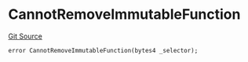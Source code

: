 # CannotRemoveImmutableFunction
[Git Source](https://github.com/thrackle-io/forte-rules-engine/blob/05058af162713f188a988f6affb17d318400fb7d/src/client/token/handler/diamond/HandlerDiamondLib.sol)


```solidity
error CannotRemoveImmutableFunction(bytes4 _selector);
```

